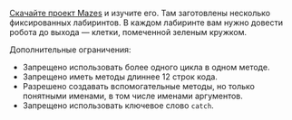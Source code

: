 [Скачайте проект Mazes](https://ulearn.me/Courses/BasicProgramming/Part01/BasicProgramming/Slides/L040_Loops/Mazes.exercise.zip) и изучите его. Там заготовлены несколько фиксированных лабиринтов. В каждом лабиринте вам нужно довести робота до выхода — клетки, помеченной зеленым кружком.

Дополнительные ограничения:

* Запрещено использовать более одного цикла в одном методе.
* Запрещено иметь методы длиннее 12 строк кода.
* Разрешено создавать вспомогательные методы, но только понятными именами, в том числе именами аргументов.
* Запрещено использовать ключевое слово `catch`.

